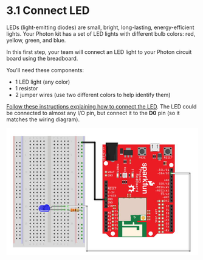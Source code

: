 # 3.1 Connect LED

LEDs \(light-emitting diodes\) are small, bright, long-lasting, energy-efficient lights. Your Photon kit has a set of LED lights with different bulb colors:  red, yellow, green, and blue.

In this first step, your team will connect an LED light to your Photon circuit board using the breadboard.

You'll need these components:

* 1 LED light \(any color\)
* 1 resistor
* 2 jumper wires \(use two different colors to help identify them\)

[Follow these instructions explaining how to connect the LED](https://docs.idew.org/code-internet-of-things/references/physical-outputs/led-lights#how-to-connect-led).  The LED could be connected to almost any I/O pin, but connect it to the **D0** pin \(so it matches the wiring diagram\).

![LED \(with resistor\) connected to Photon](../../.gitbook/assets/experiment-1.jpg)

